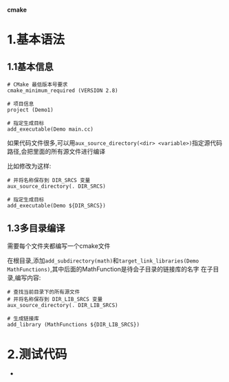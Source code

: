 #### cmake

# 1.基本语法

## 1.1基本信息
```
# CMake 最低版本号要求
cmake_minimum_required (VERSION 2.8)

# 项目信息
project (Demo1)

# 指定生成目标
add_executable(Demo main.cc)
```

如果代码文件很多,可以用`aux_source_directory(<dir> <variable>)`指定源代码路径,会把里面的所有源文件进行编译

比如修改为这样:
```
# 并将名称保存到 DIR_SRCS 变量
aux_source_directory(. DIR_SRCS)

# 指定生成目标
add_executable(Demo ${DIR_SRCS})
```


## 1.3多目录编译

需要每个文件夹都编写一个cmake文件

在根目录,添加`add_subdirectory(math)`和`target_link_libraries(Demo MathFunctions)`,其中后面的MathFunction是待会子目录的链接库的名字
在子目录,编写内容:
```
# 查找当前目录下的所有源文件
# 并将名称保存到 DIR_LIB_SRCS 变量
aux_source_directory(. DIR_LIB_SRCS)

# 生成链接库
add_library (MathFunctions ${DIR_LIB_SRCS})
```


# 2.测试代码
- 

